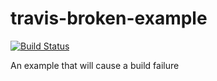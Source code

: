 # travis-broken-example
[![Build Status](https://travis-ci.org/AlaminBhuian/travis-broken-example.svg?branch=master)](https://travis-ci.org/AlaminBhuian/travis-broken-example)

An example that will cause a build failure
